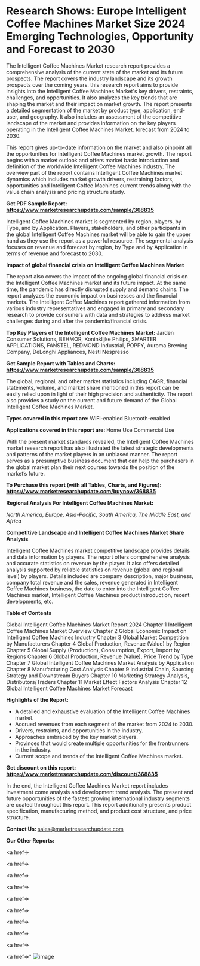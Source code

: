 # Research Shows: Europe Intelligent Coffee Machines Market Size 2024 Emerging Technologies, Opportunity and Forecast to 2030

The Intelligent Coffee Machines Market research report provides a comprehensive analysis of the current state of the market and its future prospects. The report covers the industry landscape and its growth prospects over the coming years. this research report aims to provide insights into the Intelligent Coffee Machines Market's key drivers, restraints, challenges, and opportunities. It also analyzes the key trends that are shaping the market and their impact on market growth. The report presents a detailed segmentation of the market by product type, application, end-user, and geography. It also includes an assessment of the competitive landscape of the market and provides information on the key players operating in the Intelligent Coffee Machines Market. forecast from 2024 to 2030.

This report gives up-to-date information on the market and also pinpoint all the opportunities for Intelligent Coffee Machines market growth. The report begins with a market outlook and offers market basic introduction and definition of the worldwide Intelligent Coffee Machines industry. The overview part of the report contains Intelligent Coffee Machines market dynamics which includes market growth drivers, restraining factors, opportunities and Intelligent Coffee Machines current trends along with the value chain analysis and pricing structure study.

<strong><b>Get PDF Sample Report: <a href=https://www.marketresearchupdate.com/sample/368835>https://www.marketresearchupdate.com/sample/368835</a></b></strong>

Intelligent Coffee Machines market is segmented by region, players, by Type, and by Application. Players, stakeholders, and other participants in the global Intelligent Coffee Machines market will be able to gain the upper hand as they use the report as a powerful resource. The segmental analysis focuses on revenue and forecast by region, by Type and by Application in terms of revenue and forecast to 2030.

<strong><b>Impact of global financial crisis on Intelligent Coffee Machines Market</b></strong>

The report also covers the impact of the ongoing global financial crisis on the Intelligent Coffee Machines market and its future impact. At the same time, the pandemic has directly disrupted supply and demand chains. The report analyzes the economic impact on businesses and the financial markets. The Intelligent Coffee Machines report gathered information from various industry representatives and engaged in primary and secondary research to provide consumers with data and strategies to address market challenges during and after the pandemic/financial crisis.

<strong><b>Top Key Players of the Intelligent Coffee Machines Market:
</b></strong>Jarden Consumer Solutions, BEHMOR, Koninklijke Philips, SMARTER APPLICATIONS, FANSTEL, REDMOND Industrial, POPPY, Auroma Brewing Company, DeLonghi Appliances, Nestl Nespresso<strong><b>
</b></strong>

<strong><b>Get Sample Report with Tables and Charts: <a href=https://www.marketresearchupdate.com/sample/368835>https://www.marketresearchupdate.com/sample/368835</a></b></strong>

The global, regional, and other market statistics including CAGR, financial statements, volume, and market share mentioned in this report can be easily relied upon in light of their high precision and authenticity. The report also provides a study on the current and future demand of the Global Intelligent Coffee Machines Market.

<strong><b>Types covered in this report are:
</b></strong>WiFi-enabled
Bluetooth-enabled<strong><b>
</b></strong>

<strong><b>Applications covered in this report are:
</b></strong>Home Use
Commercial Use<strong><b>
</b></strong>

With the present market standards revealed, the Intelligent Coffee Machines market research report has also illustrated the latest strategic developments and patterns of the market players in an unbiased manner. The report serves as a presumptive business document that can help the purchasers in the global market plan their next courses towards the position of the market’s future.

<strong><b>To Purchase this report (with all Tables, Charts, and Figures): <a href=https://www.marketresearchupdate.com/buynow/368835>https://www.marketresearchupdate.com/buynow/368835</a></b></strong>

<strong><b>Regional Analysis For Intelligent Coffee Machines Market:</b></strong>

<em><i>North America, Europe, Asia-Pacific, South America, The Middle East, and Africa</i></em>

<strong><b>Competitive Landscape and Intelligent Coffee Machines Market Share Analysis</b></strong>

Intelligent Coffee Machines market competitive landscape provides details and data information by players. The report offers comprehensive analysis and accurate statistics on revenue by the player. It also offers detailed analysis supported by reliable statistics on revenue (global and regional level) by players. Details included are company description, major business, company total revenue and the sales, revenue generated in Intelligent Coffee Machines business, the date to enter into the Intelligent Coffee Machines market, Intelligent Coffee Machines product introduction, recent developments, etc.

<strong><b>Table of Contents</b></strong>

Global Intelligent Coffee Machines Market Report 2024
Chapter 1 Intelligent Coffee Machines Market Overview
Chapter 2 Global Economic Impact on Intelligent Coffee Machines Industry
Chapter 3 Global Market Competition by Manufacturers
Chapter 4 Global Production, Revenue (Value) by Region
Chapter 5 Global Supply (Production), Consumption, Export, Import by Regions
Chapter 6 Global Production, Revenue (Value), Price Trend by Type
Chapter 7 Global Intelligent Coffee Machines Market Analysis by Application
Chapter 8 Manufacturing Cost Analysis
Chapter 9 Industrial Chain, Sourcing Strategy and Downstream Buyers
Chapter 10 Marketing Strategy Analysis, Distributors/Traders
Chapter 11 Market Effect Factors Analysis
Chapter 12 Global Intelligent Coffee Machines Market Forecast

<strong><b>Highlights of the Report:</b></strong>

- A detailed and exhaustive evaluation of the Intelligent Coffee Machines market.
- Accrued revenues from each segment of the market from 2024 to 2030.
- Drivers, restraints, and opportunities in the industry.
- Approaches embraced by the key market players.
- Provinces that would create multiple opportunities for the frontrunners in the industry.
- Current scope and trends of the Intelligent Coffee Machines market.

<strong><b>Get discount on this report: <a href=https://www.marketresearchupdate.com/discount/368835>https://www.marketresearchupdate.com/discount/368835</a></b></strong>

In the end, the Intelligent Coffee Machines Market report includes investment come analysis and development trend analysis. The present and future opportunities of the fastest growing international industry segments are coated throughout this report. This report additionally presents product specification, manufacturing method, and product cost structure, and price structure.

<strong><b>Contact Us:
</b></strong>sales@marketresearchupdate.com

<strong>Our Other Reports:</strong>

<a href=></a>

<a href=></a>

<a href=></a>

<a href=></a>

<a href=></a>

<a href=></a>

<a href=></a>

<a href=></a>

<a href=></a>

<a href=></a>"
![image](https://github.com/Gayatrikarjule/Market-Analysis-360/assets/97346546/0c03087d-6361-4c71-a608-90aa7c72ee0d)
